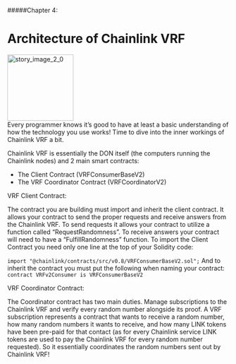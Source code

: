 #####Chapter 4:

# Architecture of Chainlink VRF

<ContentWrapp>
  <div class="imgContainer">
    <img alt="story_image_2_0" src="/images/chapter/man.svg" width="150px" height="150px">
  </div>

  <div class="itemsContainer">
    <div class="item-text">
     Every programmer knows it’s good to have at least a basic understanding of how the technology you use works! Time to dive into the inner workings of Chainlink VRF a bit.
    </div>
  </div>
</ContentWrapp>

Chainlink VRF is essentially the DON itself (the computers running the Chainlink nodes) and 2 main smart contracts:

- The Client Contract (VRFConsumerBaseV2)
- The VRF Coordinator Contract (VRFCoordinatorV2)

VRF Client Contract:

The contract you are building must import and inherit the client contract. It allows your contract to send the proper requests and receive answers from the Chainlink VRF. To send requests it allows your contract to utilize a function called “RequestRandomness”. To receive answers your contract will need to have a “FulfillRandomness” function. To import the Client Contract you need only one line at the top of your Solidity code:

`import "@chainlink/contracts/src/v0.8/VRFConsumerBaseV2.sol";`
And to inherit the contract you must put the following when naming your contract:
`contract VRFv2Consumer is VRFConsumerBaseV2`

VRF Coordinator Contract:

The Coordinator contract has two main duties. Manage subscriptions to the Chainlink VRF and verify every random number alongside its proof. A VRF subscription represents a contract that wants to receive a random number, how many random numbers it wants to receive, and how many LINK tokens have been pre-paid for that contact (as for every Chainlink service LINK tokens are used to pay the Chainlink VRF for every random number requested). So it essentially coordinates the random numbers sent out by Chainlink VRF!
